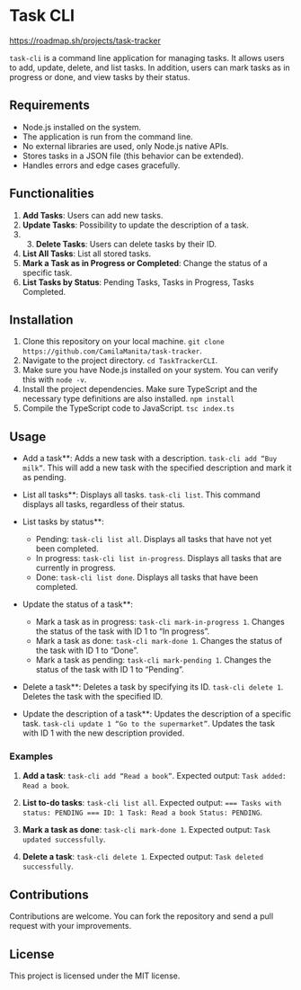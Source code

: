 # Task CLI
https://roadmap.sh/projects/task-tracker

`task-cli` is a command line application for managing tasks. It allows users to add, update, delete, and list tasks. In addition, users can mark tasks as in progress or done, and view tasks by their status.

## Requirements

- Node.js installed on the system.
- The application is run from the command line.
- No external libraries are used, only Node.js native APIs.
- Stores tasks in a JSON file (this behavior can be extended).
- Handles errors and edge cases gracefully.

## Functionalities

1. **Add Tasks**: Users can add new tasks.
2. **Update Tasks**: Possibility to update the description of a task.
3. 3. **Delete Tasks**: Users can delete tasks by their ID.
4. **List All Tasks**: List all stored tasks.
5. **Mark a Task as in Progress or Completed**: Change the status of a specific task.
6. **List Tasks by Status**: Pending Tasks, Tasks in Progress, Tasks Completed.

## Installation

1. Clone this repository on your local machine. `git clone https://github.com/CamilaManita/task-tracker`.
2. Navigate to the project directory. `cd TaskTrackerCLI`.
3. Make sure you have Node.js installed on your system. You can verify this with `node -v`.
4. Install the project dependencies. Make sure TypeScript and the necessary type definitions are also installed.
`npm install`
5. Compile the TypeScript code to JavaScript.
`tsc index.ts`

## Usage

- Add a task**: Adds a new task with a description. `task-cli add “Buy milk”`. This will add a new task with the specified description and mark it as pending.

- List all tasks**: Displays all tasks. `task-cli list`. This command displays all tasks, regardless of their status.

- List tasks by status**:
  - Pending: `task-cli list all`. Displays all tasks that have not yet been completed.
  - In progress: `task-cli list in-progress`. Displays all tasks that are currently in progress.
  - Done: `task-cli list done`. Displays all tasks that have been completed.

- Update the status of a task**:
  - Mark a task as in progress: `task-cli mark-in-progress 1`. Changes the status of the task with ID 1 to “In progress”.
  - Mark a task as done: `task-cli mark-done 1`. Changes the status of the task with ID 1 to “Done”.
  - Mark a task as pending: `task-cli mark-pending 1`. Changes the status of the task with ID 1 to “Pending”.

- Delete a task**: Deletes a task by specifying its ID. `task-cli delete 1`. Deletes the task with the specified ID.

- Update the description of a task**: Updates the description of a specific task. `task-cli update 1 “Go to the supermarket”`. Updates the task with ID 1 with the new description provided.

### Examples

1. **Add a task**: `task-cli add “Read a book”`. Expected output: `Task added: Read a book`.

2. **List to-do tasks**: `task-cli list all`. Expected output: `=== Tasks with status: PENDING === ID: 1 Task: Read a book Status: PENDING`.

3. **Mark a task as done**: `task-cli mark-done 1`. Expected output: `Task updated successfully`.

4. **Delete a task**: `task-cli delete 1`. Expected output: `Task deleted successfully`.

## Contributions

Contributions are welcome. You can fork the repository and send a pull request with your improvements.

## License

This project is licensed under the MIT license.